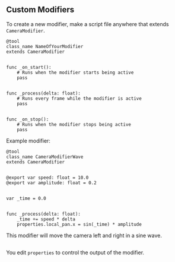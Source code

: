 ## Custom Modifiers

To create a new modifier, make a script file anywhere that extends `CameraModifier`.

```gdscript
@tool
class_name NameOfYourModifier
extends CameraModifier


func _on_start():
	# Runs when the modifier starts being active
	pass


func _process(delta: float):
	# Runs every frame while the modifier is active
	pass


func _on_stop():
	# Runs when the modifier stops being active
	pass
```

Example modifier:

```gdscript
@tool
class_name CameraModifierWave
extends CameraModifier


@export var speed: float = 10.0
@export var amplitude: float = 0.2


var _time = 0.0


func _process(delta: float):
	_time += speed * delta
	properties.local_pan.x = sin(_time) * amplitude
```

This modifier will move the camera left and right in a sine wave.

##

You edit `properties` to control the output of the modifier.
